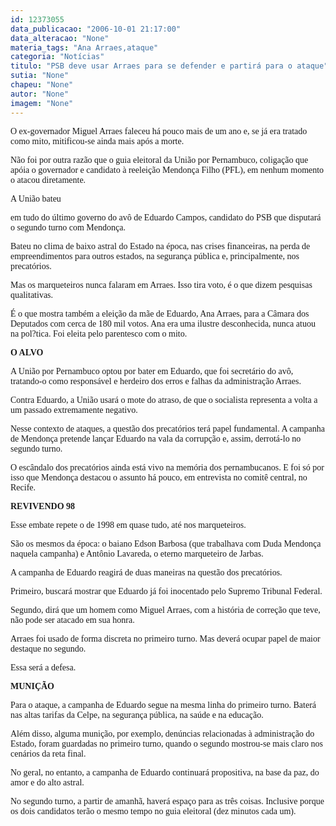 ```yaml
---
id: 12373055
data_publicacao: "2006-10-01 21:17:00"
data_alteracao: "None"
materia_tags: "Ana Arraes,ataque"
categoria: "Notícias"
titulo: "PSB deve usar Arraes para se defender e partirá para o ataque"
sutia: "None"
chapeu: "None"
autor: "None"
imagem: "None"
---
```

<p><P><FONT face=Verdana>O ex-governador Miguel Arraes faleceu há pouco mais de um ano e, se já era tratado como mito, mitificou-se ainda mais após a morte.</FONT></P></p>
<p><P><FONT face=Verdana>Não foi por outra razão que o guia eleitoral da União por Pernambuco, coligação que apóia o governador e candidato à reeleição Mendonça Filho (PFL), em nenhum momento o atacou diretamente.</FONT></P></p>
<p><P><FONT face=Verdana>A União bateu</p>
<p> em tudo do último governo do avô de Eduardo Campos, candidato do PSB que disputará o segundo turno com Mendonça. </FONT></P></p>
<p><P><FONT face=Verdana>Bateu no clima de baixo astral do Estado na época, nas crises financeiras, na perda de empreendimentos para outros estados, na segurança pública e, principalmente, nos precatórios.</FONT></P></p>
<p><P><FONT face=Verdana>Mas os marqueteiros nunca falaram em Arraes. Isso tira voto, é o que dizem pesquisas qualitativas. </FONT></P></p>
<p><P><FONT face=Verdana>É o que mostra também a eleição da mãe de Eduardo, Ana Arraes, para a Câmara dos Deputados com cerca de 180 mil votos. Ana era uma ilustre desconhecida, nunca atuou na pol?tica. Foi eleita pelo parentesco com o mito.</FONT></P></p>
<p><P><FONT face=Verdana><STRONG>O ALVO</STRONG></FONT></P></p>
<p><P><FONT face=Verdana>A União por Pernambuco optou por bater em Eduardo, que foi secretário do avô, tratando-o como responsável e herdeiro dos erros e falhas da administração Arraes.</FONT></P></p>
<p><P><FONT face=Verdana>Contra Eduardo, a União usará o mote do atraso, de que o socialista representa a volta a um passado extremamente negativo.</FONT></P></p>
<p><P><FONT face=Verdana>Nesse contexto de ataques, a questão dos precatórios terá papel fundamental. A campanha de Mendonça pretende lançar Eduardo&nbsp;na vala da corrupção e, assim, derrotá-lo no segundo turno.</FONT></P></p>
<p><P><FONT face=Verdana>O escândalo dos precatórios ainda está vivo na memória dos pernambucanos. E foi só por isso que Mendonça destacou o assunto há pouco, em entrevista no comitê central, no Recife.</FONT></P></p>
<p><P><FONT face=Verdana><STRONG>REVIVENDO 98</STRONG></FONT></P></p>
<p><P><FONT face=Verdana>Esse embate repete o de 1998 em quase tudo, até nos marqueteiros. </FONT></P></p>
<p><P><FONT face=Verdana>São os mesmos da época: o baiano Edson Barbosa (que trabalhava com Duda Mendonça naquela campanha) e Antônio Lavareda, o eterno marqueteiro de Jarbas.</FONT></P></p>
<p><P><FONT face=Verdana>A campanha de Eduardo reagirá de duas maneiras na questão dos precatórios.</FONT></P></p>
<p><P><FONT face=Verdana>Primeiro, buscará mostrar que Eduardo já foi inocentado pelo Supremo Tribunal Federal.</FONT></P></p>
<p><P><FONT face=Verdana>Segundo, dirá que um homem como Miguel Arraes, com a história de correção que teve, não pode ser atacado em sua honra.</FONT></P></p>
<p><P><FONT face=Verdana>Arraes foi usado de forma discreta no primeiro turno. Mas deverá ocupar papel de maior destaque no segundo.</FONT></P></p>
<p><P><FONT face=Verdana>Essa será a defesa.</FONT></P></p>
<p><P><FONT face=Verdana><STRONG>MUNIÇÃO</STRONG></FONT></P></p>
<p><P><FONT face=Verdana>Para o ataque, a campanha de Eduardo segue na mesma linha do primeiro turno. Baterá nas altas tarifas da Celpe, na segurança pública, na saúde e na educação.</FONT></P></p>
<p><P><FONT face=Verdana>Além disso, alguma munição, por exemplo, denúncias relacionadas à administração do Estado, foram guardadas no primeiro turno, quando o segundo mostrou-se mais claro nos cenários da reta final.</FONT></P></p>
<p><P><FONT face=Verdana>No geral, no entanto, a campanha de Eduardo continuará propositiva, na base da paz, do amor e do alto astral.</FONT></P></p>
<p><P><FONT face=Verdana>No segundo turno, a partir de amanhã, haverá espaço para as três coisas. Inclusive porque os dois candidatos terão o mesmo tempo no guia eleitoral (dez minutos cada um).</FONT></P> </p>
